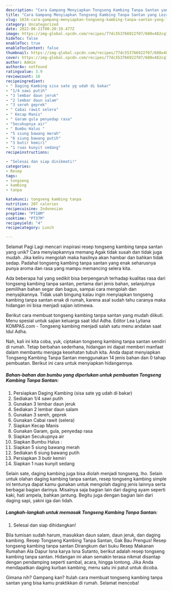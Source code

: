 ```yaml
---
description: "Cara Gampang Menyiapkan Tongseng Kambing Tanpa Santan yang Lezat Sekali, Mantap"
title: "Cara Gampang Menyiapkan Tongseng Kambing Tanpa Santan yang Lezat Sekali, Mantap"
slug: 1634-cara-gampang-menyiapkan-tongseng-kambing-tanpa-santan-yang-lezat-sekali-mantap
category: Uncategorized
date: 2022-06-21T00:20:19.477Z
image: https://img-global.cpcdn.com/recipes/77dc553766922f07/680x482cq70/tongseng-kambing-tanpa-santan-foto-resep-utama.jpg
hideToc: false
enableToc: true
enableTocContent: false
thumbnail: https://img-global.cpcdn.com/recipes/77dc553766922f07/680x482cq70/tongseng-kambing-tanpa-santan-foto-resep-utama.jpg
cover: https://img-global.cpcdn.com/recipes/77dc553766922f07/680x482cq70/tongseng-kambing-tanpa-santan-foto-resep-utama.jpg
author: Admin
authorAv: notfound
ratingvalue: 3.9
reviewcount: 16
recipeingredient:
- " Daging Kambing sisa sate yg udah di bakar"
- "1/4 sawi putih"
- "3 lembar daun jeruk"
- "2 lembar daun salam"
- "3 sereh geprek"
- " Cabai rawit selera"
- " Kecap Manis"
- " Garam gula penyedap rasa"
- "Secukupnya air"
- " Bumbu Halus "
- "5 siung bawang merah"
- "6 siung bawang putih"
- "3 butir kemiri"
- "1 ruas kunyit sedang"
recipeinstructions:

- "Selesai dan siap dinikmati!"
categories:
- Resep
tags:
- tongseng
- kambing
- tanpa

katakunci: tongseng kambing tanpa 
nutrition: 207 calories
recipecuisine: Indonesian
preptime: "PT10M"
cooktime: "PT37M"
recipeyield: "4"
recipecategory: Lunch

---
```



Selamat Pagi Lagi mencari inspirasi resep tongseng kambing tanpa santan yang unik? Cara menyiapkannya memang Agak tidak susah dan tidak juga mudah. Jika keliru mengolah maka hasilnya akan hambar dan bahkan tidak sedap. Padahal tongseng kambing tanpa santan yang enak seharusnya punya aroma dan rasa yang mampu memancing selera kita.


Ada beberapa hal yang sedikit bisa berpengaruh terhadap kualitas rasa dari tongseng kambing tanpa santan, pertama dari jenis bahan, selanjutnya pemilihan bahan segar dan bagus, sampai cara mengolah dan menyajikannya. Tidak usah bingung kalau ingin menyiapkan tongseng kambing tanpa santan enak di rumah, karena asal sudah tahu caranya maka hidangan ini bisa menjadi sajian istimewa.

Berikut cara membuat tongseng kambing tanpa santan yang mudah diikuti. Menu spesial untuk sajian keluarga saat Idul Adha. Editor Lea Lyliana KOMPAS.com - Tongseng kambing menjadi salah satu menu andalan saat Idul Adha.


Nah, kali ini kita coba, yuk, ciptakan tongseng kambing tanpa santan sendiri di rumah. Tetap berbahan sederhana, hidangan ini dapat memberi manfaat dalam membantu menjaga kesehatan tubuh kita. Anda dapat menyiapkan Tongseng Kambing Tanpa Santan menggunakan 14 jenis bahan dan 0 tahap pembuatan. Berikut ini cara untuk menyiapkan hidangannya.

<!--inarticleads1-->

##### Bahan-bahan dan bumbu yang diperlukan untuk pembuatan Tongseng Kambing Tanpa Santan:

1. Persiapkan  Daging Kambing (sisa sate yg udah di bakar)
1. Sediakan 1/4 sawi putih
1. Gunakan 3 lembar daun jeruk
1. Sediakan 2 lembar daun salam
1. Gunakan 3 sereh, geprek
1. Gunakan  Cabai rawit (selera)
1. Siapkan  Kecap Manis
1. Gunakan  Garam, gula, penyedap rasa
1. Siapkan Secukupnya air
1. Siapkan  Bumbu Halus :
1. Siapkan 5 siung bawang merah
1. Sediakan 6 siung bawang putih
1. Persiapkan 3 butir kemiri
1. Siapkan 1 ruas kunyit sedang


Selain sate, daging kambing juga bisa diolah menjadi tongseng, lho. Selain untuk olahan daging kambing tanpa santan, resep tongseng kambing simple ini tentunya dapat kamu gunakan untuk mengolah daging jenis lainnya serta berbagai bagian darinya. Misalnya saja bagian lain dari daging ayam seperti kaki, hati ampela, bahkan jantung. Begitu juga dengan bagian lain dari daging sapi, yakni iga dan lidah. 

<!--inarticleads2-->

##### Langkah-langkah untuk memasak Tongseng Kambing Tanpa Santan:


1. Selesai dan siap dihidangkan!

Bila tumisan sudah harum, masukkan daun salam, daun jeruk, dan daging kambing. Resep Tongseng Kambing Tanpa Santan, Gak Bau Prengus! Resep tongseng kambing tanpa santan Dirangkum dari buku Resep Makanan Rumahan Ala Dapur Isna karya Isna Sutanto, berikut adalah resep tongseng kambing tanpa santan. Hidangan ini akan semakin terasa nikmat disantap dengan pendamping seperti sambal, acara, hingga lontong. Jika Anda mendapatkan daging kurban kambing, menu satu ini patut untuk dicoba. 

Gimana nih? Gampang kan? Itulah cara membuat tongseng kambing tanpa santan yang bisa kamu praktikkan di rumah. Selamat mencoba!
